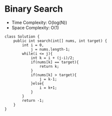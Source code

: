 # Binary Search
* Time Complexity: O(log(N))
* Space Complexity: O(1)
```
class Solution {
    public int search(int[] nums, int target) {
        int i = 0,
            j = nums.length-1;
        while(i <= j){
            int k = i + (j-i)/2;
            if(nums[k] == target){
                return k;
            }
            if(nums[k] > target){
                j = k-1;
            }else{
                i = k+1;
            }
        }
        return -1;
    }
}
```